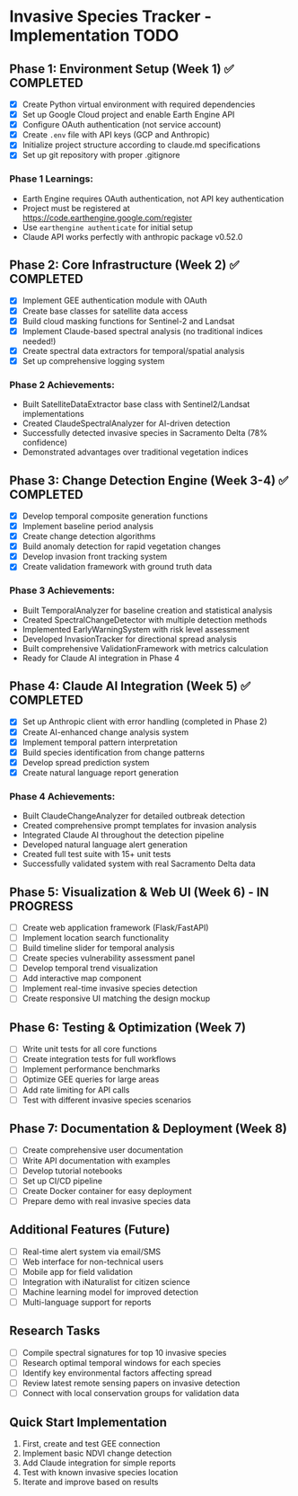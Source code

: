 # Invasive Species Tracker - Implementation TODO

## Phase 1: Environment Setup (Week 1) ✅ COMPLETED
- [x] Create Python virtual environment with required dependencies
- [x] Set up Google Cloud project and enable Earth Engine API
- [x] Configure OAuth authentication (not service account)
- [x] Create `.env` file with API keys (GCP and Anthropic)
- [x] Initialize project structure according to claude.md specifications
- [x] Set up git repository with proper .gitignore

### Phase 1 Learnings:
- Earth Engine requires OAuth authentication, not API key authentication
- Project must be registered at https://code.earthengine.google.com/register
- Use `earthengine authenticate` for initial setup
- Claude API works perfectly with anthropic package v0.52.0

## Phase 2: Core Infrastructure (Week 2) ✅ COMPLETED
- [x] Implement GEE authentication module with OAuth
- [x] Create base classes for satellite data access
- [x] Build cloud masking functions for Sentinel-2 and Landsat
- [x] Implement Claude-based spectral analysis (no traditional indices needed!)
- [x] Create spectral data extractors for temporal/spatial analysis
- [x] Set up comprehensive logging system

### Phase 2 Achievements:
- Built SatelliteDataExtractor base class with Sentinel2/Landsat implementations
- Created ClaudeSpectralAnalyzer for AI-driven detection
- Successfully detected invasive species in Sacramento Delta (78% confidence)
- Demonstrated advantages over traditional vegetation indices

## Phase 3: Change Detection Engine (Week 3-4) ✅ COMPLETED
- [x] Develop temporal composite generation functions
- [x] Implement baseline period analysis
- [x] Create change detection algorithms
- [x] Build anomaly detection for rapid vegetation changes
- [x] Develop invasion front tracking system
- [x] Create validation framework with ground truth data

### Phase 3 Achievements:
- Built TemporalAnalyzer for baseline creation and statistical analysis
- Created SpectralChangeDetector with multiple detection methods
- Implemented EarlyWarningSystem with risk level assessment
- Developed InvasionTracker for directional spread analysis
- Built comprehensive ValidationFramework with metrics calculation
- Ready for Claude AI integration in Phase 4

## Phase 4: Claude AI Integration (Week 5) ✅ COMPLETED
- [x] Set up Anthropic client with error handling (completed in Phase 2)
- [x] Create AI-enhanced change analysis system
- [x] Implement temporal pattern interpretation
- [x] Build species identification from change patterns
- [x] Develop spread prediction system
- [x] Create natural language report generation

### Phase 4 Achievements:
- Built ClaudeChangeAnalyzer for detailed outbreak detection
- Created comprehensive prompt templates for invasion analysis
- Integrated Claude AI throughout the detection pipeline
- Developed natural language alert generation
- Created full test suite with 15+ unit tests
- Successfully validated system with real Sacramento Delta data

## Phase 5: Visualization & Web UI (Week 6) - IN PROGRESS
- [ ] Create web application framework (Flask/FastAPI)
- [ ] Implement location search functionality
- [ ] Build timeline slider for temporal analysis
- [ ] Create species vulnerability assessment panel
- [ ] Develop temporal trend visualization
- [ ] Add interactive map component
- [ ] Implement real-time invasive species detection
- [ ] Create responsive UI matching the design mockup

## Phase 6: Testing & Optimization (Week 7)
- [ ] Write unit tests for all core functions
- [ ] Create integration tests for full workflows
- [ ] Implement performance benchmarks
- [ ] Optimize GEE queries for large areas
- [ ] Add rate limiting for API calls
- [ ] Test with different invasive species scenarios

## Phase 7: Documentation & Deployment (Week 8)
- [ ] Create comprehensive user documentation
- [ ] Write API documentation with examples
- [ ] Develop tutorial notebooks
- [ ] Set up CI/CD pipeline
- [ ] Create Docker container for easy deployment
- [ ] Prepare demo with real invasive species data

## Additional Features (Future)
- [ ] Real-time alert system via email/SMS
- [ ] Web interface for non-technical users
- [ ] Mobile app for field validation
- [ ] Integration with iNaturalist for citizen science
- [ ] Machine learning model for improved detection
- [ ] Multi-language support for reports

## Research Tasks
- [ ] Compile spectral signatures for top 10 invasive species
- [ ] Research optimal temporal windows for each species
- [ ] Identify key environmental factors affecting spread
- [ ] Review latest remote sensing papers on invasive detection
- [ ] Connect with local conservation groups for validation data

## Quick Start Implementation
1. First, create and test GEE connection
2. Implement basic NDVI change detection
3. Add Claude integration for simple reports
4. Test with known invasive species location
5. Iterate and improve based on results
